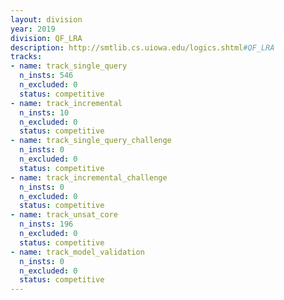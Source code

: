 ```yaml
---
layout: division
year: 2019
division: QF_LRA
description: http://smtlib.cs.uiowa.edu/logics.shtml#QF_LRA
tracks:
- name: track_single_query
  n_insts: 546
  n_excluded: 0
  status: competitive
- name: track_incremental
  n_insts: 10
  n_excluded: 0
  status: competitive
- name: track_single_query_challenge
  n_insts: 0
  n_excluded: 0
  status: competitive
- name: track_incremental_challenge
  n_insts: 0
  n_excluded: 0
  status: competitive
- name: track_unsat_core
  n_insts: 196
  n_excluded: 0
  status: competitive
- name: track_model_validation
  n_insts: 0
  n_excluded: 0
  status: competitive
---
```


